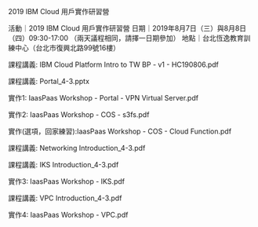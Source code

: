 2019 IBM Cloud 用戶實作研習營

活動｜2019 IBM Cloud 用戶實作研習營
日期｜2019年8月7日（三）與8月8日（四）09:30-17:00 （兩天議程相同，請擇一日期參加）
地點｜台北恆逸教育訓練中心（台北市復興北路99號16樓）

課程講義: IBM Cloud Platform Intro to TW BP - v1 - HC190806.pdf

課程講義: Portal_4-3.pptx

實作1: IaasPaas Workshop - Portal - VPN Virtual Server.pdf

實作2: IaasPaas Workshop - COS - s3fs.pdf

實作(選項，回家練習):IaasPaas Workshop - COS - Cloud Function.pdf

課程講義: Networking Introduction_4-3.pdf

課程講義: IKS Introduction_4-3.pdf

實作3: IaasPaas Workshop - IKS.pdf

課程講義: VPC Introduction_4-3.pdf

實作4: IaasPaas Workshop - VPC.pdf
